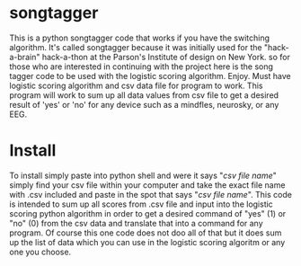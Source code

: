 songtagger
==========

This is a python songtagger code that works if you have the switching algorithm. It's called songtagger because it was initially used for the "hack-a-brain" hack-a-thon at the Parson's Institute of design on New York. so for those who are
interested in continuing with the project here is the song tagger code to be used with the logistic scoring algorithm. Enjoy.
Must have logistic scoring algorithm and csv data file for program to work. This program will work to sum up all data values from csv file to get a desired result of 'yes' or 'no' for any 
device such as a mindfles, neurosky, or any EEG. 

Install
=======

To install simply paste into python shell and were it says "_csv file name_" simply find your csv file within your computer and take the exact file name with .csv included and paste in the spot that says "_csv file name_".
This code is intended to sum up all scores from .csv file and input into the logistic scoring python algorithm in order to get a desired command of "yes" (1) or "no" (0) from the csv data and translate that into a command for any program.
Of course this one code does not doo all of that but it does sum up the list of data which you can use in the logistic scoring algoritm or any one you choose.
